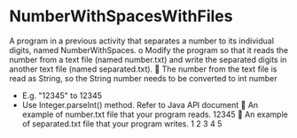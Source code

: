 # NumberWithSpacesWithFiles
A program in a previous activity that separates a number to its individual digits, 
named NumberWithSpaces.
o Modify the program so that it reads the number from a text file (named number.txt) and write 
the separated digits in another text file (named separated.txt).
 The number from the text file is read as String, so the String number needs to be 
converted to int number
- E.g. "12345" to 12345
- Use Integer.parseInt() method. Refer to Java API document
 An example of number.txt file that your program reads.
12345
 An example of separated.txt file that your program writes.
1 2 3 4 5
